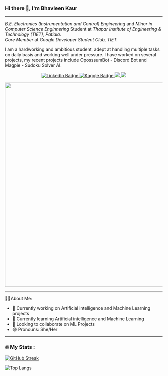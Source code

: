 ### Hi there 👋, I'm Bhavleen Kaur

---

*B.E. Electronics (Instrumentation and Control) Engineering* and *Minor in Computer Science Enginnering* Student at *Thapar Institute of Engineering & Technology (TIET), Patiala.* <br>
*Core Member* at *Google Developer Student Club, TIET.*<br>
<p> I am a hardworking and ambitious student, adept at handling multiple tasks on daily basis and working well under pressure.
I have worked on several projects, my recent projects include OposssumBot - Discord Bot and Magpie - Sudoku Solver AI. </p>
<p>
<div id="badges" align = "center">
  <a href="https://www.linkedin.com/in/bhavleen-kaur-07a3651a7/">
    <img src="https://img.shields.io/badge/LinkedIn-blue?style=for-the-badge&logo=linkedin&logoColor=white" alt="LinkedIn Badge"/>
  </a>
  <a href="https://www.kaggle.com/bhavkaur">
    <img src="https://img.shields.io/badge/Kaggle-20BEFF?style=for-the-badge&logo=Kaggle&logoColor=white" alt="Kaggle Badge"/>
  </a>
  <a href="https://www.hackerrank.com/bhavcode">
    <img src="https://img.shields.io/badge/-Hackerrank-2EC866?style=for-the-badge&logo=HackerRank&logoColor=white"/>
  </a>
  
   <a href="https://img.shields.io/badge/-CodeChef-5B4638?style=for-the-badge&logo=CodeChef&logoColor=white">
    <img src="https://img.shields.io/badge/Gmail-D14836?style=for-the-badge&logo=gmail&logoColor=white)****"/>
  </a>
</div> </p>

<div id="header" align="center">
  <img src="https://media.giphy.com/media/L1R1tvI9svkIWwpVYr/giphy.gif" width="650"/>
</div>



---

👩‍💻About Me: <br>
- 🔭 Currently working on Artificial intelligence and Machine Learning projects<br>
- 🌱 Currently learning Artificial intelligence and Machine Learning<br>
- 👯 Looking to collaborate on ML Projects<br>
- 😄 Pronouns: She/Her<br>

---
### :fire: My Stats :
[![GitHub Streak](http://github-readme-streak-stats.herokuapp.com?user=Bhavleenk&theme=dark&hide_border=true&border_radius=5&date_format=M%20j%5B%2C%20Y%5D)](https://git.io/streak-stats)<br>

![Top Langs](https://github-readme-stats.vercel.app/api/top-langs/?username=Bhavleenk&layout=compact&theme=vision-friendly-dark)

<!--
**Bhavleenk/Bhavleenk** is a ✨ _special_ ✨ repository because its `README.md` (this file) appears on your GitHub profile.
**![Bhavleen's GitHub stats](https://github-readme-stats.vercel.app/api?username=Bhavleenk&show_icons=true&theme=radical)<br><br>
<!- - 🤔 I’m looking for help with ... - 💬 Ask me about ...
- 📫 How to reach me: ... - ⚡ Fun fact: ...>
<a href="https://img.shields.io/badge/-CodeChef-5B4638?style=for-the-badge&logo=CodeChef&logoColor=white">
    <img src="https://img.shields.io/badge/-LeetCode-FFA116?style=for-the-badge&logo=LeetCode&logoColor=black"/>
  </a>
-->

